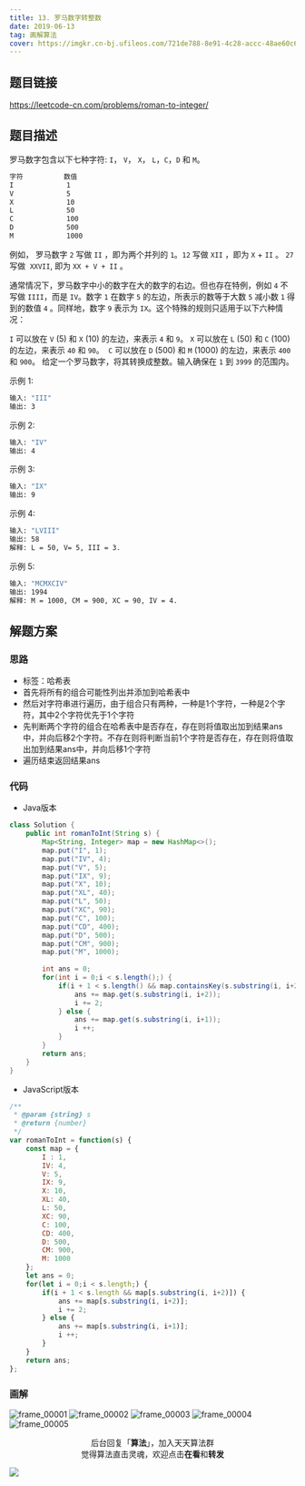 ```yaml
---
title: 13. 罗马数字转整数
date: 2019-06-13
tag: 画解算法
cover: https://imgkr.cn-bj.ufileos.com/721de788-8e91-4c28-accc-48ae60c62d22.png
---
```


## 题目链接

https://leetcode-cn.com/problems/roman-to-integer/

## 题目描述

罗马数字包含以下七种字符: `I`， `V`， `X`， `L`，`C`，`D` 和 `M`。

```bash
字符          数值
I             1
V             5
X             10
L             50
C             100
D             500
M             1000
```

例如， 罗马数字 `2` 写做 `II` ，即为两个并列的 `1`。`12` 写做 `XII` ，即为 `X` + `II` 。 `27` 写做  `XXVII`, 即为 `XX + V + II` 。

通常情况下，罗马数字中小的数字在大的数字的右边。但也存在特例，例如 `4` 不写做 `IIII`，而是 `IV`。数字 `1` 在数字 `5` 的左边，所表示的数等于大数 `5` 减小数 `1` 得到的数值 `4` 。同样地，数字 `9` 表示为 `IX`。这个特殊的规则只适用于以下六种情况：

`I` 可以放在 `V` (5) 和 `X` (10) 的左边，来表示 `4` 和 `9`。
`X` 可以放在 `L` (50) 和 `C` (100) 的左边，来表示 `40` 和 `90`。 
`C` 可以放在 `D` (500) 和 `M` (1000) 的左边，来表示 `400` 和 `900`。
给定一个罗马数字，将其转换成整数。输入确保在 `1` 到 `3999` 的范围内。

示例 1:

```bash
输入: "III"
输出: 3
```

示例 2:

```bash
输入: "IV"
输出: 4
```

示例 3:

```bash
输入: "IX"
输出: 9
```

示例 4:

```bash
输入: "LVIII"
输出: 58
解释: L = 50, V= 5, III = 3.
```

示例 5:

```bash
输入: "MCMXCIV"
输出: 1994
解释: M = 1000, CM = 900, XC = 90, IV = 4.
```

## 解题方案

### 思路

- 标签：哈希表
- 首先将所有的组合可能性列出并添加到哈希表中
- 然后对字符串进行遍历，由于组合只有两种，一种是1个字符，一种是2个字符，其中2个字符优先于1个字符
- 先判断两个字符的组合在哈希表中是否存在，存在则将值取出加到结果ans中，并向后移2个字符。不存在则将判断当前1个字符是否存在，存在则将值取出加到结果ans中，并向后移1个字符
- 遍历结束返回结果ans


### 代码

- Java版本

```java
class Solution {
    public int romanToInt(String s) {
        Map<String, Integer> map = new HashMap<>();
        map.put("I", 1);
        map.put("IV", 4);
        map.put("V", 5);
        map.put("IX", 9);
        map.put("X", 10);
        map.put("XL", 40);
        map.put("L", 50);
        map.put("XC", 90);
        map.put("C", 100);
        map.put("CD", 400);
        map.put("D", 500);
        map.put("CM", 900);
        map.put("M", 1000);
        
        int ans = 0;
        for(int i = 0;i < s.length();) {
            if(i + 1 < s.length() && map.containsKey(s.substring(i, i+2))) {
                ans += map.get(s.substring(i, i+2));
                i += 2;
            } else {
                ans += map.get(s.substring(i, i+1));
                i ++;
            }
        }
        return ans;
    }
}
```

- JavaScript版本

```js
/**
 * @param {string} s
 * @return {number}
 */
var romanToInt = function(s) {
    const map = {
        I : 1,
        IV: 4,
        V: 5,
        IX: 9,
        X: 10,
        XL: 40,
        L: 50,
        XC: 90,
        C: 100,
        CD: 400,
        D: 500,
        CM: 900,
        M: 1000
    };
    let ans = 0;
    for(let i = 0;i < s.length;) {
        if(i + 1 < s.length && map[s.substring(i, i+2)]) {
            ans += map[s.substring(i, i+2)];
            i += 2;
        } else {
            ans += map[s.substring(i, i+1)];
            i ++;
        }
    }
    return ans;
};
```

### 画解

![frame_00001](https://imgkr.cn-bj.ufileos.com/821f8e5a-13fd-4b4b-8441-a56d945b3223.png)
![frame_00002](https://imgkr.cn-bj.ufileos.com/e5c436a6-dd90-4322-b9d6-ec2384e5fe6d.png)
![frame_00003](https://imgkr.cn-bj.ufileos.com/8d41240b-963f-4e02-9c50-a0c051d6ce11.png)
![frame_00004](https://imgkr.cn-bj.ufileos.com/68b43ff5-92b9-4f0f-a661-a6e0cb0f207e.png)
![frame_00005](https://imgkr.cn-bj.ufileos.com/721de788-8e91-4c28-accc-48ae60c62d22.png)

<span style="display:block;text-align:center;">后台回复「<strong>算法</strong>」，加入天天算法群</span>
<span style="display:block;text-align:center;">觉得算法直击灵魂，欢迎点击<strong>在看</strong>和<strong>转发</strong></span>

![](https://imgkr.cn-bj.ufileos.com/c3690018-4a92-4766-ac7e-ac54dd54c093.jpg)